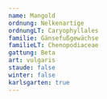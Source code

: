 ```yaml
---
name: Mangold
ordnung: Nelkenartige
ordnungLT: Caryophyllales
familie: Gänsefußgewächse
familieLT: Chenopodiaceae
gattung: Beta
art: vulgaris
staude: false
winter: false
karlsgarten: true
---
```

